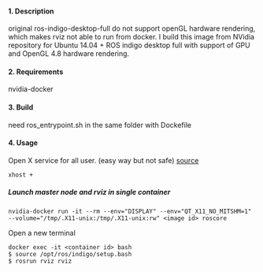 #### 1. Description
original ros-indigo-desktop-full do not support openGL hardware rendering, which makes rviz not able to run from docker. I build this image from NVidia repository for Ubuntu 14.04 + ROS indigo desktop full with support of GPU and OpenGL 4.8 hardware rendering.

#### 2. Requirements
nvidia-docker

#### 3. Build
need ros_entrypoint.sh in the same folder with Dockefile

#### 4. Usage
Open X service for all user. (easy way but not safe) [source](http://wiki.ros.org/docker/Tutorials/GUI) 

    xhost +

##### Launch master node and rviz in single container

    nvidia-docker run -it --rm --env="DISPLAY" --env="QT_X11_NO_MITSHM=1" --volume="/tmp/.X11-unix:/tmp/.X11-unix:rw" <image id> roscore

Open a new terminal

    docker exec -it <container id> bash
    $ source /opt/ros/indigo/setup.bash
    $ rosrun rviz rviz
